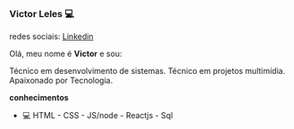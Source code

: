 ### Victor Leles 💻

redes sociais: <a href="https://www.linkedin.com/in/victor-leles-b4133b57/">Linkedin</a>

Olá, meu nome é <strong>Victor</strong> e sou:
 
Técnico em desenvolvimento de sistemas.
Técnico em projetos multimídia.
Apaixonado por Tecnologia. 


<strong>conhecimentos</strong>
 - 💻 HTML - CSS - JS/node - Reactjs - Sql
  
